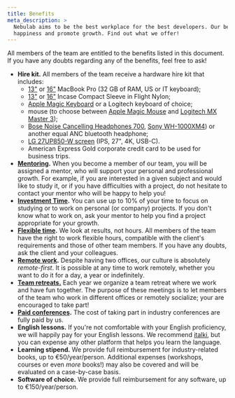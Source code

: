 ```yaml
---
title: Benefits
meta_description: >
  Nebulab aims to be the best workplace for the best developers. Our benefits are meant to increase
  happiness and promote growth. Find out what we offer!
---
```


All members of the team are entitled to the benefits listed in this document. If you have any doubts
regarding any of the benefits, feel free to ask!

- **Hire kit.** All members of the team receive a hardware hire kit that includes:
  - [13"](https://www.apple.com/shop/buy-mac/macbook-pro/13-inch-space-gray-2.0ghz-intel-core-i5-quad-core-processor-with-intel-iris-plus-graphics-512gb#)
  or [16"](https://www.apple.com/shop/buy-mac/macbook-pro/16-inch-space-gray-2.6ghz-6-core-processor-512gb#)
  MacBook Pro (32 GB of RAM, US or IT keyboard);
  - [13"](https://www.apple.com/shop/product/HPLG2ZM/A/incase-13-compact-sleeve-in-flight-nylon-for-macbook-air-and-macbook-pro)
  or [16"](https://www.apple.com/shop/product/HPCZ2ZM/A/incase-compact-sleeve-in-flight-nylon-for-16-macbook-pro-and-15-macbook-pro)
  Incase Compact Sleeve in Flight Nylon;
  - [Apple Magic Keyboard](https://www.apple.com/shop/product/MLA22LL/A/magic-keyboard-us-english)
  or a Logitech keyboard of choice;
  - mouse (to choose between [Apple Magic Mouse](https://www.apple.com/shop/product/MLA02LL/A/magic-mouse-2-silver)
  and [Logitech MX Master 3](https://www.logitech.com/en-us/products/mice/mx-master-3-mac-wireless-mouse.910-005693.html));
  - [Bose Noise Cancelling Headphones 700](https://www.bose.com/en_us/products/headphones/noise_cancelling_headphones/noise-cancelling-headphones-700.html#v=noise_cancelling_headphones_700_black), [Sony WH-1000XM4](https://electronics.sony.com/audio/headphones/headband/p/wh1000xm4))
  or another equal ANC bluetooth headphone;
  - [LG 27UP850-W screen](https://www.lg.com/us/monitors/lg-27up850-w-uhd-monitor) (IPS, 27", 4K,
  USB-C).
  - American Express Gold corporate credit card to be used for business trips.
- **[Mentoring](/personal-growth/mentoring-and-one-on-ones).**
  When you become a member of our team, you will be assigned a mentor, who will support your
  personal and professional growth. For example, if you are interested in a given subject and would
  like to study it, or if you have difficulties with a project, do not hesitate to contact your
  mentor who will be happy to help you!
- **[Investment Time](/personal-growth/investment-time).**
  You can use up to 10% of your time to focus on studying or to work on personal (or company) projects. If you don't
  know what to work on, ask your mentor to help you find a project appropriate for your growth.
- **[Flexible time](/how-we-work/where-when-and-how).**
  We look at results, not hours. All members of the team have the right to work flexible hours,
  compatible with the client's requirements and those of other team members. If you have any doubts,
  ask the client and your colleagues.
- **[Remote work](/how-we-work/where-when-and-how/#remote-work).**
  Despite having two offices, our culture is absolutely _remote-first_. It is possible at any time
  to work remotely, whether you want to do it for a day, a year or indefinitely.
- **[Team retreats.](/people-ops/travel-policy/#team-retreats)**
  Each year we organize a team retreat where we work and have fun together. The purpose of these
  meetings is to let members of the team who work in different offices or remotely socialize; your
  are encouraged to take part!
- **[Paid conferences](/personal-growth/conferences).**
  The cost of taking part in industry conferences are fully paid by us.
- **English lessons.** If you're not comfortable with your English proficiency, we will happily pay
  for your English lessons. We recommend [italki](https://www.italki.com/), but you can expense any
  other platform that helps you learn the language.
- **Learning stipend.** We provide full reimbursement for industry-related books, up to
  €50/year/person. Additional expenses (workshops, courses or even _more_ books!) may also be
  covered and will be evaluated on a case-by-case basis.
- **Software of choice.** We provide full reimbursement for any software, up to €150/year/person.
